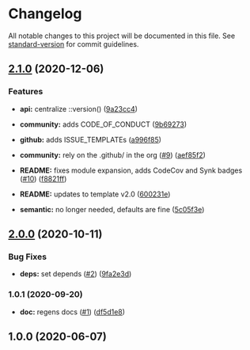 # Changelog

All notable changes to this project will be documented in this file. See [standard-version](https://github.com/conventional-changelog/standard-version) for commit guidelines.

## [2.1.0](https://github.com/p6m7g8/p6df-sqlserver/compare/v2.0.0...v2.1.0) (2020-12-06)


### Features

* **api:** centralize ::version() ([9a23cc4](https://github.com/p6m7g8/p6df-sqlserver/commit/9a23cc4a6575748baa6f64e97a2e0d399d161114))
* **community:** adds CODE_OF_CONDUCT ([9b69273](https://github.com/p6m7g8/p6df-sqlserver/commit/9b6927386727447f87114c70e6c6c68efa19cf48))
* **github:** adds ISSUE_TEMPLATEs ([a996f85](https://github.com/p6m7g8/p6df-sqlserver/commit/a996f85f3d779f23ceb38790d7a89b6e9297d203))


* **community:** rely on the .github/ in the org ([#9](https://github.com/p6m7g8/p6df-sqlserver/issues/9)) ([aef85f2](https://github.com/p6m7g8/p6df-sqlserver/commit/aef85f26c9cef4dbd68a9d8bd77f32ff638217ad))
* **README:** fixes module expansion, adds CodeCov and Synk badges ([#10](https://github.com/p6m7g8/p6df-sqlserver/issues/10)) ([f8821ff](https://github.com/p6m7g8/p6df-sqlserver/commit/f8821ff4cdea1aaec2c7f7edf9446a2a2e29c837))
* **README:** updates to template v2.0 ([600231e](https://github.com/p6m7g8/p6df-sqlserver/commit/600231ee104e561cc1747d287ddfb72e6e0aab6f))
* **semantic:** no longer needed, defaults are fine ([5c05f3e](https://github.com/p6m7g8/p6df-sqlserver/commit/5c05f3e99817312d5f73a6c1007fc2b118a4cdc8))

## [2.0.0](https://github.com/p6m7g8/p6df-sqlserver/compare/v1.0.1...v2.0.0) (2020-10-11)


### Bug Fixes

* **deps:** set depends ([#2](https://github.com/p6m7g8/p6df-sqlserver/issues/2)) ([9fa2e3d](https://github.com/p6m7g8/p6df-sqlserver/commit/9fa2e3d85a9705ef5f879cc6c116ba65813744aa))

### 1.0.1 (2020-09-20)


* **doc:** regens docs ([#1](https://github.com/p6m7g8/p6df-sqlserver/issues/1)) ([df5d1e8](https://github.com/p6m7g8/p6df-sqlserver/commit/df5d1e820897d1c35f4112b648dd49d8178c372e))

## 1.0.0 (2020-06-07)
